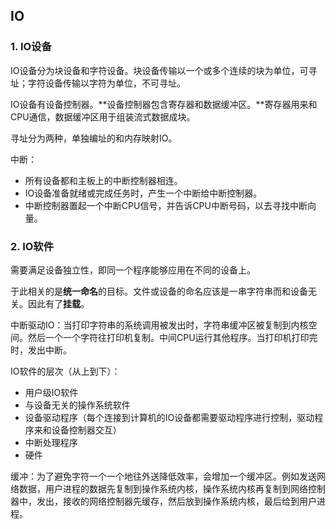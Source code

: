 ## IO

### 1. IO设备

IO设备分为块设备和字符设备。块设备传输以一个或多个连续的块为单位，可寻址；字符设备传输以字符为单位，不可寻址。

IO设备有设备控制器。**设备控制器包含寄存器和数据缓冲区。**寄存器用来和CPU通信，数据缓冲区用于组装流式数据成块。

寻址分为两种，单独编址的和内存映射IO。

中断：

- 所有设备都和主板上的中断控制器相连。
- IO设备准备就绪或完成任务时，产生一个中断给中断控制器。
- 中断控制器置起一个中断CPU信号，并告诉CPU中断号码，以去寻找中断向量。

### 2. IO软件

需要满足设备独立性，即同一个程序能够应用在不同的设备上。

于此相关的是**统一命名**的目标。文件或设备的命名应该是一串字符串而和设备无关。因此有了**挂载**。

中断驱动IO：当打印字符串的系统调用被发出时，字符串缓冲区被复制到内核空间。然后一个一个字符往打印机复制。中间CPU运行其他程序。当打印机打印完时，发出中断。

IO软件的层次（从上到下）：

- 用户级IO软件
- 与设备无关的操作系统软件
- 设备驱动程序（每个连接到计算机的IO设备都需要驱动程序进行控制，驱动程序来和设备控制器交互）
- 中断处理程序
- 硬件

缓冲：为了避免字符一个一个地往外送降低效率，会增加一个缓冲区。例如发送网络数据，用户进程的数据先复制到操作系统内核，操作系统内核再复制到网络控制器中，发出，接收的网络控制器先缓存，然后放到操作系统内核，最后给到用户进程。

